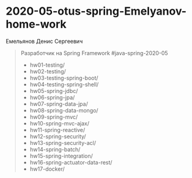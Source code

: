 # 2020-05-otus-spring-Emelyanov-home-work

Емельянов Денис Сергеевич
>Разработчик на Spring Framework
> #java-spring-2020-05
>
>* hw01-testing/
>* hw02-testing/
>* hw03-testing-spring-boot/
>* hw04-testing-spring-shell/
>* hw05-spring-jdbc/
>* hw06-spring-jpa/
>* hw07-spring-data-jpa/
>* hw08-spring-data-mongo/
>* hw09-spring-mvc/
>* hw10-spring-mvc-ajax/
>* hw11-spring-reactive/
>* hw12-spring-security/
>* hw13-spring-security-acl/
>* hw14-spring-batch/
>* hw15-spring-integration/
>* hw16-spring-actuator-data-rest/
>* hw17-docker/

